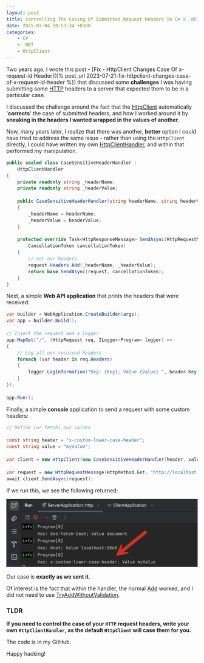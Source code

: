 ```yaml
---
layout: post
title: Controlling The Casing Of Submitted Request Headers In C# & .NET
date: 2025-07-04 20:53:34 +0300
categories:
    - C#
    - .NET
    - HttpClient
---
```


Two years ago, I wrote this post - [Fix - HttpClient Changes Case Of x-request-id Header]({% post_url 2023-07-21-fix-httpclient-changes-case-of-x-request-id-header %}) that discussed some **challenges** I was having submitting some [HTTP](https://en.wikipedia.org/wiki/HTTP) headers to a server that expected them to be in a particular case.

I discussed the challenge around the fact that the [HttpClient](https://learn.microsoft.com/en-us/dotnet/api/system.net.http.httpclient?view=net-9.0) automatically '**corrects**' the case of submitted headers, and how I worked around it by **sneaking in the headers I wanted wrapped in the values of another**.

Now, many years later, I realize that there was another, **better** option I could have tried to address the same issue - rather than using the `HttpClient` directly, I could have written my own [HttpClientHandler](https://learn.microsoft.com/en-us/dotnet/api/system.net.http.httpclienthandler?view=net-9.0), and within that performed my manipulation.

```c#
public sealed class CaseSensitiveHeaderHandler :
    HttpClientHandler
{
    private readonly string _headerName;
    private readonly string _headerValue;

    public CaseSensitiveHeaderHandler(string headerName, string headerValue)
    {
        _headerName = headerName;
        _headerValue = headerValue;
    }

    protected override Task<HttpResponseMessage> SendAsync(HttpRequestMessage request,
        CancellationToken cancellationToken)
    {
        // Set our headers
        request.Headers.Add(_headerName, _headerValue);
        return base.SendAsync(request, cancellationToken);
    }
}
```

Next, a simple **Web API application** that prints the headers that were received:

```c#
var builder = WebApplication.CreateBuilder(args);
var app = builder.Build();

// Inject the request and a logger
app.MapGet("/", (HttpRequest req, ILogger<Program> logger) =>
{
    // Log all our received headers
    foreach (var header in req.Headers)
    {
        logger.LogInformation("Key: {Key}; Value {Value} ", header.Key, header.Value);
    }
});

app.Run();
```

Finally, a simple **console** application to send a request with some custom headers:

```c#
// Define (or fetch) our values

const string header = "x-custom-lower-case-header";
const string value = "myValue";

var client = new HttpClient(new CaseSensitiveHeaderHandler(header, value));

var request = new HttpRequestMessage(HttpMethod.Get, "http://localhost:5068/");
await client.SendAsync(request);
```

If we run this, we see the following returned:

![preservedCase](../images/2025/07/preservedCase.png)

Our case is **exactly as we sent it**.

Of interest is the fact that within the handler, the normal [Add](https://learn.microsoft.com/en-us/dotnet/api/system.net.http.headers.httpheaders.add?view=net-9.0#system-net-http-headers-httpheaders-add(system-string-system-string)) worked, and I did not need to use [TryAddWithoutValidation](https://learn.microsoft.com/en-us/dotnet/api/system.net.http.headers.httpheaders.tryaddwithoutvalidation?view=net-9.0).

### TLDR

**If you need to control the case of your `HTTP` request headers, write your own `HttpClientHandler`, as the default `HttpClient` will case them for you.**

The code is in my GitHub.

Happy hacking!
